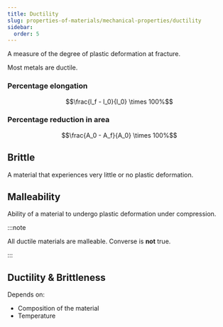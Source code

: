 ```yaml
---
title: Ductility
slug: properties-of-materials/mechanical-properties/ductility
sidebar:
  order: 5
---
```


A measure of the degree of plastic deformation at fracture.

Most metals are ductile.

### Percentage elongation

```math
\frac{l_f - l_0}{l_0} \times 100%
```

### Percentage reduction in area

```math
\frac{A_0 - A_f}{A_0} \times 100%
```

## Brittle

A material that experiences very little or no plastic deformation.

## Malleability

Ability of a material to undergo plastic deformation under compression.

:::note

All ductile materials are malleable. Converse is **not** true.

:::

## Ductility & Brittleness

Depends on:

- Composition of the material
- Temperature
